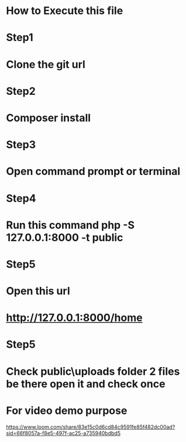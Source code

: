 How to Execute this file
================================================
Step1
================================================
Clone the git url 
================================================
Step2
================================================
Composer install
================================================
Step3
================================================
Open command prompt or terminal
================================================
Step4
================================================
Run this command php -S 127.0.0.1:8000 -t public
================================================
Step5
================================================
Open this url
================================================
http://127.0.0.1:8000/home
================================================
Step5
================================================
Check public\uploads folder 2 files be there open it and check once
================================================
For video demo purpose
================================================
https://www.loom.com/share/83e15c0d6cd84c9591fe85f482dc00ad?sid=66f8057a-f8e5-497f-ac25-a735940bdbd5
